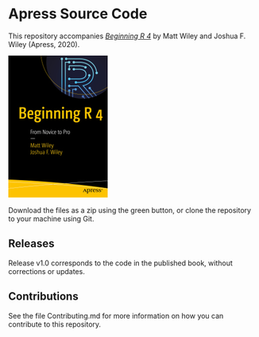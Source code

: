 # Apress Source Code

This repository accompanies [*Beginning R 4*](https://www.apress.com/9781484260524) by Matt Wiley and Joshua F. Wiley (Apress, 2020).

[comment]: #cover
![Cover image](9781484260524.jpg)

Download the files as a zip using the green button, or clone the repository to your machine using Git.

## Releases

Release v1.0 corresponds to the code in the published book, without corrections or updates.

## Contributions

See the file Contributing.md for more information on how you can contribute to this repository.